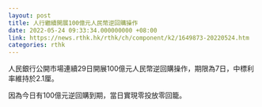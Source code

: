 ```yaml
---
layout: post
title: 人行繼續開展100億元人民幣逆回購操作
date: 2022-05-24 09:33:34.000000000 +08:00
link: https://news.rthk.hk/rthk/ch/component/k2/1649873-20220524.htm
categories: rthk
---
```


人民銀行公開市場連續29日開展100億元人民幣逆回購操作，期限為7日，中標利率維持於2.1厘。

因為今日有100億元逆回購到期，當日實現零投放零回籠。

